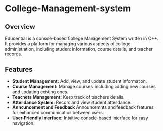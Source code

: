 # College-Management-system
## Overview
Educentral is a console-based College Management System written in C++. It provides a platform for managing various aspects of college administration, including student information, course details, and teacher records.

## Features
- **Student Management:** Add, view, and update student information.
- **Course Management:** Manage courses, including adding new courses and updating existing ones.
- **Teachets Management:** Keep track of teachers details.
- **Attendance System:** Record and view student attendance.
- **Announcement and Feedback** Announcemnts and feedback features for enhanced communication between users.
- **User-Friendly Interface:** Intuitive console-based interface for easy navigation.
